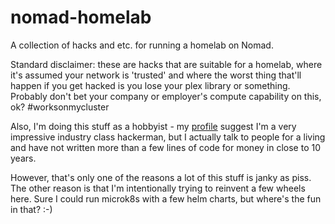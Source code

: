 # nomad-homelab
A collection of hacks and etc. for running a homelab on Nomad.

Standard disclaimer: these are hacks that are suitable for a homelab, where it's assumed your network is 'trusted' and where
the worst thing that'll happen if you get hacked is you lose your plex library or something. Probably don't bet your company
or employer's compute capability on this, ok? #worksonmycluster

Also, I'm doing this stuff as a hobbyist - my [profile](https://log.andvari.net/about.html) suggest I'm a very impressive 
industry class hackerman, but I actually talk to people for a living and have not written more than a few lines of code for
money in close to 10 years.

However, that's only one of the reasons a lot of this stuff is janky as piss. The other reason is that I'm intentionally trying to
reinvent a few wheels here. Sure I could run microk8s with a few helm charts, but where's the fun in that? :-)
